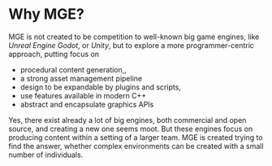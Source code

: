 # Why MGE?

MGE is not created to be competition to well-known big game engines, like _Unreal Engine_ _Godot_, or _Unity_, but to explore a more programmer-centric approach, putting focus on

* procedural content generation,,
* a strong asset management pipeline
* design to be expandable by plugins and scripts,
* use features available in modern C++
* abstract and encapsulate graphics APIs

Yes, there exist already a lot of big engines, both commercial and open source, and creating a new one seems moot. But these engines focus on producing content within a setting of a larger team. MGE is created trying to find the answer, whether complex environments can be created with a small number of individuals.

